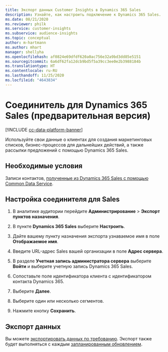 ```yaml
---
title: Экспорт данных Customer Insights в Dynamics 365 Sales
description: Узнайте, как настроить подключение к Dynamics 365 Sales.
ms.date: 08/21/2020
ms.reviewer: philk
ms.service: customer-insights
ms.subservice: audience-insights
ms.topic: conceptual
author: m-hartmann
ms.author: mhart
manager: shellyha
ms.openlocfilehash: af0824e69dfdf620a0ac756e32a9bd3dd85e5151
ms.sourcegitcommit: 6a6df62fa12dcb9bd5f5a39cc3ee0e2b3988184b
ms.translationtype: HT
ms.contentlocale: ru-RU
ms.lasthandoff: 11/25/2020
ms.locfileid: "4643834"
---
```

# <a name="connector-for-dynamics-365-sales-preview"></a>Соединитель для Dynamics 365 Sales (предварительная версия)

[!INCLUDE [cc-data-platform-banner](../includes/cc-data-platform-banner.md)]

Используйте свои данные о клиентах для создания маркетинговых списков, бизнес-процессов для дальнейших действий, а также рассылки предложений с помощью Dynamics 365 Sales.

## <a name="prerequisite"></a>Необходимые условия

Записи контактов, [полученные из Dynamics 365 Sales с помощью Common Data Service](connect-power-query.md).

## <a name="configure-the-connector-for-sales"></a>Настройка соединителя для Sales

1. В аналитике аудитории перейдите **Администрирование** > **Экспорт пунктов назначения**.

1. В пункте **Dynamics 365 Sales** выберите **Настроить**.

1. Дайте вашему пункту назначения экспорта узнаваемое имя в поле **Отображаемое имя**.

1. Введите URL-адрес Sales вашей организации в поле **Адрес сервера**.

1. В разделе **Учетная запись администратора сервера** выберите **Войти** и выберите учетную запись Dynamics 365 Sales.

1. Сопоставьте поле идентификатора клиента с идентификатором контакта Dynamics 365.

1. Выберите **Далее**.

1. Выберите один или несколько сегментов.

1. Нажмите кнопку **Сохранить**.

## <a name="export-the-data"></a>Экспорт данных

Вы можете [экспортировать данных по требованию](export-destinations.md). Экспорт также будет выполняться с каждым [запланированным обновлением](system.md#schedule-tab).
